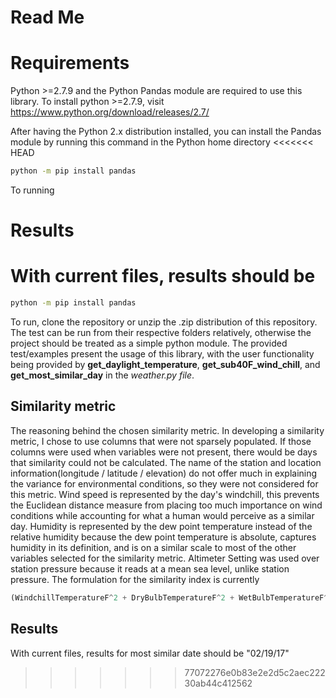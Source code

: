# Read Me

# Requirements
Python >=2.7.9 and the Python Pandas module are required to use this library.
To install python >=2.7.9, visit
https://www.python.org/download/releases/2.7/

After having the Python 2.x distribution installed, you can install the Pandas module by running this command in the Python home directory
<<<<<<< HEAD
``` bash
python -m pip install pandas
```
To running

# Results
With current files, results should be  
=======
```bash
python -m pip install pandas
```
To run, clone the repository or unzip the .zip distribution of this repository.
The test can be run from their respective folders relatively, otherwise the project should be treated as a simple python module.
The provided test/examples present the usage of this library, with the user functionality being provided by **get_daylight_temperature**, **get_sub40F_wind_chill**, and **get_most_similar_day** in the *weather.py file*.

## Similarity metric
The reasoning behind the chosen similarity metric.
In developing a similarity metric, I chose to use columns that were not sparsely populated.
If those columns were used when variables were not present, there would be days that similarity could not be calculated.
The name of the station and location information(longitude / latitude / elevation) do not offer much in explaining the variance for environmental conditions, so they were not considered for this metric.
Wind speed is represented by the day's windchill, this prevents the Euclidean distance measure from placing too much importance on wind conditions while accounting for what a human would perceive as a similar day.
Humidity is represented by the dew point temperature instead of the relative humidity because the dew point temperature is absolute, captures humidity in its definition, and is on a similar scale to most of the other variables selected for the similarity metric.
Altimeter Setting was used over station pressure because it reads at a mean sea level, unlike station pressure.
The formulation for the similarity index is currently
```python
(WindchillTemperatureF^2 + DryBulbTemperatureF^2 + WetBulbTemperatureF^2 + DewPointTemperatureF^2 + AltimeterSetting^2)^.5
```
## Results
With current files, results for most similar date should be "02/19/17"
>>>>>>> 77072276e0b83e2e2d5c2aec22230ab44c412562
